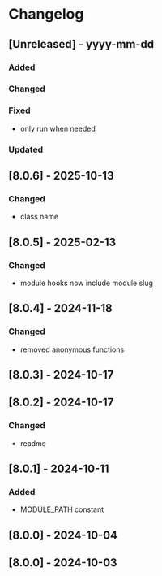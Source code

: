 # Changelog
## [Unreleased] - yyyy-mm-dd

### Added

### Changed

### Fixed
- only run when needed

### Updated

## [8.0.6] - 2025-10-13


### Changed
- class name

## [8.0.5] - 2025-02-13


### Changed
- module hooks now include module slug

## [8.0.4] - 2024-11-18


### Changed
- removed anonymous functions

## [8.0.3] - 2024-10-17


## [8.0.2] - 2024-10-17


### Changed
- readme

## [8.0.1] - 2024-10-11


### Added
- MODULE_PATH constant

## [8.0.0] - 2024-10-04


## [8.0.0] - 2024-10-03

